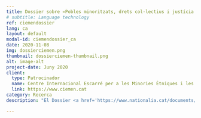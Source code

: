 ```yaml
---
title: Dossier sobre «Pobles minoritzats, drets col·lectius i justícia global a Catalunya»
# subtitle: Language technology
ref: ciemendossier
lang: ca
layout: default
modal-id: ciemendossier_ca
date: 2020-11-08
img: dossierciemen.png
thumbnail: dossierciemen-thumbnail.png
alt: image-alt
project-date: Juny 2020
client:
  type: Patrocinador
  name: Centre Internacional Escarré per a les Minories Ètniques i les Nacions (CIEMEN)
  link: https://www.ciemen.cat
category: Recerca
description: "El Dossier <a href='https://www.nationalia.cat/documents/coldc_19_20_drets_colectius_catalunya.pdf'>«Pobles minoritzats, drets col·lectius i justícia global a Catalunya»</a> tracta la situació dels drets col·lectius dels grups minoritzats en origen a Catalunya i es va publicar com el número 6 de la Col·lecció Drets Col·lectius de CIEMEN. El dossier es basa en el treball de recerca i d’anàlisi desenvolupat durant el 2019 per les investigadores Mariona Lladonosa (Universitat de Lleida, UdL) i Özgür Güneş Öztürk (Col·lectivaT, UdL) sobre els discursos i les estratègies principals que s’impulsen actualment a Catalunya en matèria de drets col·lectius. Aquest treball planteja una proposta de treball per a tractar la qüestió dels drets col·lectius a Catalunya des d'un enfocament propi de justícia global."

---
```

